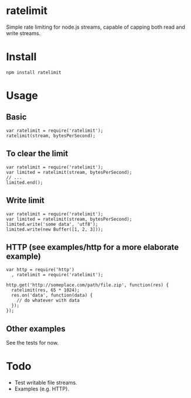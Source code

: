 # ratelimit

Simple rate limiting for node.js streams, capable of capping both read and write streams.

# Install

`npm install ratelimit`

# Usage

## Basic

    var ratelimit = require('ratelimit');
    ratelimit(stream, bytesPerSecond);

## To clear the limit

    var ratelimit = require('ratelimit');
    var limited = ratelimit(stream, bytesPerSecond);
    // ...
    limited.end();

## Write limit

    var ratelimit = require('ratelimit');
    var limited = ratelimit(stream, bytesPerSecond);
    limited.write('some data', 'utf8');
    limited.write(new Buffer([1, 2, 3]));

## HTTP (see examples/http for a more elaborate example)

    var http = require('http')
      , ratelimit = require('ratelimit');

    http.get('http://someplace.com/path/file.zip', function(res) {
      ratelimit(res, 65 * 1024);
      res.on('data', function(data) {
        // do whatever with data
      });
    });

## Other examples

See the tests for now.

# Todo

- Test writable file streams.
- Examples (e.g. HTTP).
